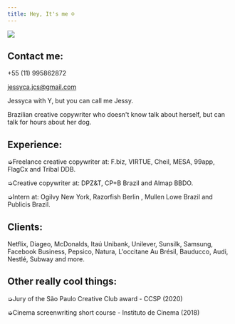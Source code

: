 ```yaml
---
title: Hey, It's me ☺
---
```

<div class="img-row">

<div class="what-item">

![](https://ucarecdn.com/ffde0103-6eef-4ebe-b9d9-fc8fc0e21090/)

## Contact me:

+55 (11) 995862872

jessyca.jcs@gmail.com

</div>

<div class="what-item">

Jessyca with Y, but you can call me Jessy.

Brazilian creative copywriter who doesn't know talk about herself, but can talk for hours about her dog.

## Experience:

➭Freelance creative copywriter at: F.biz, VIRTUE, Cheil, MESA, 99app, FlagCx and Tribal DDB.

➭Creative copywriter at: DPZ&T, CP+B Brazil and Almap BBDO. 

➭Intern at: Ogilvy New York, Razorfish Berlin , Mullen Lowe Brazil and Publicis Brazil.

## Clients:

Netflix, Diageo, McDonalds, Itaú Unibank, Unilever, Sunsilk, Samsung, Facebook Business,  Pepsico, Natura, L'occitane Au Brésil, Bauducco, Audi, Nestlé, Subway and more.

## Other really cool things:

➭Jury of the São Paulo Creative Club award  - CCSP (2020)

➭Cinema screenwriting short course - Instituto de Cinema (2018)

</div>

</div>